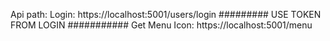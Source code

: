 Api path:
  Login: https://localhost:5001/users/login
  ######### USE TOKEN FROM LOGIN ###########
  Get Menu Icon: https://localhost:5001/menu    
